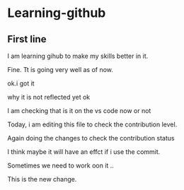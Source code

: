 # Learning-github
## First line

I am learning gihub to make my skills better in it.
<br>

Fine. Tt is going very well as of now.

ok.i got it


why it is not reflected yet 
ok

 I am checking that is it on the vs code now or not

Today, i am editing this file to check the contribution level.

Again doing the changes to check the contribution status

I think maybe it will have an effct if i use  the commit.

Sometimes we need to work oon it .. 

This is the new change.
